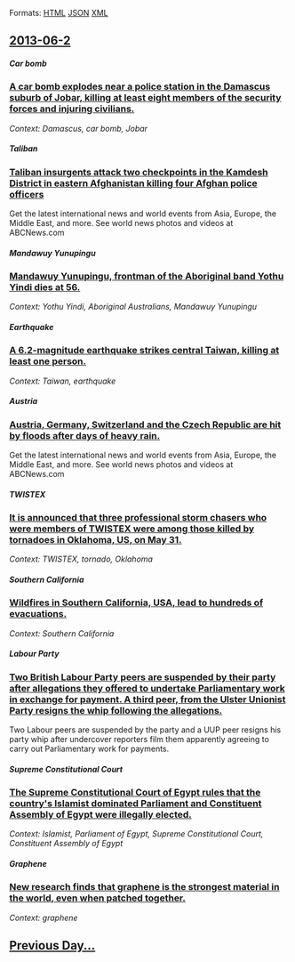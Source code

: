 
Formats: [HTML](2013/06/2/index.html)  [JSON](2013/06/2/index.json)  [XML](2013/06/2/index.xml)  

## [2013-06-2](/news/2013/06/2/index.md)

##### Car bomb
### [A car bomb explodes near a police station in the Damascus suburb of Jobar, killing at least eight members of the security forces and injuring civilians. ](/news/2013/06/2/a-car-bomb-explodes-near-a-police-station-in-the-damascus-suburb-of-jobar-killing-at-least-eight-members-of-the-security-forces-and-injurin.md)
_Context: Damascus, car bomb, Jobar_

##### Taliban
### [Taliban insurgents attack two checkpoints in the Kamdesh District in eastern Afghanistan killing four Afghan police officers ](/news/2013/06/2/taliban-insurgents-attack-two-checkpoints-in-the-kamdesh-district-in-eastern-afghanistan-killing-four-afghan-police-officers.md)
Get the latest international news and world events from Asia, Europe, the Middle East, and more. See world news photos and videos at ABCNews.com

##### Mandawuy Yunupingu
### [Mandawuy Yunupingu, frontman of the Aboriginal band Yothu Yindi dies at 56. ](/news/2013/06/2/mandawuy-yunupingu-frontman-of-the-aboriginal-band-yothu-yindi-dies-at-56.md)
_Context: Yothu Yindi, Aboriginal Australians, Mandawuy Yunupingu_

##### Earthquake
### [A 6.2-magnitude earthquake strikes central Taiwan, killing at least one person. ](/news/2013/06/2/a-6-2-magnitude-earthquake-strikes-central-taiwan-killing-at-least-one-person.md)
_Context: Taiwan, earthquake_

##### Austria
### [Austria, Germany, Switzerland and the Czech Republic are hit by floods after days of heavy rain. ](/news/2013/06/2/austria-germany-switzerland-and-the-czech-republic-are-hit-by-floods-after-days-of-heavy-rain.md)
Get the latest international news and world events from Asia, Europe, the Middle East, and more. See world news photos and videos at ABCNews.com

##### TWISTEX
### [It is announced that three professional storm chasers who were members of TWISTEX were among those killed by tornadoes in Oklahoma, US, on May 31. ](/news/2013/06/2/it-is-announced-that-three-professional-storm-chasers-who-were-members-of-twistex-were-among-those-killed-by-tornadoes-in-oklahoma-us-on-m.md)
_Context: TWISTEX, tornado, Oklahoma_

##### Southern California
### [Wildfires in Southern California, USA, lead to hundreds of evacuations. ](/news/2013/06/2/wildfires-in-southern-california-usa-lead-to-hundreds-of-evacuations.md)
_Context: Southern California_

##### Labour Party
### [Two British Labour Party peers are suspended by their party after allegations they offered to undertake Parliamentary work in exchange for payment. A third peer, from the Ulster Unionist Party resigns the whip following the allegations. ](/news/2013/06/2/two-british-labour-party-peers-are-suspended-by-their-party-after-allegations-they-offered-to-undertake-parliamentary-work-in-exchange-for-p.md)
Two Labour peers are suspended by the party and a UUP peer resigns his party whip after undercover reporters film them apparently agreeing to carry out Parliamentary work for payments.

##### Supreme Constitutional Court
### [The Supreme Constitutional Court of Egypt rules that the country's Islamist dominated Parliament and Constituent Assembly of Egypt were illegally elected. ](/news/2013/06/2/the-supreme-constitutional-court-of-egypt-rules-that-the-country-s-islamist-dominated-parliament-and-constituent-assembly-of-egypt-were-ille.md)
_Context: Islamist, Parliament of Egypt, Supreme Constitutional Court, Constituent Assembly of Egypt_

##### Graphene
### [New research finds that graphene is the strongest material in the world, even when patched together. ](/news/2013/06/2/new-research-finds-that-graphene-is-the-strongest-material-in-the-world-even-when-patched-together.md)
_Context: graphene_

## [Previous Day...](/news/2013/06/1/index.md)

